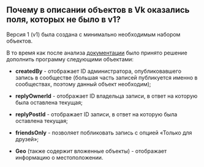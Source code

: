 ## Почему в описании объектов в Vk оказались поля, которых не было в v1?

Версия 1 (v1) была создана с минимально необходимым набором объектов.

В то время как после анализа [документации](https://vk.com/dev/objects/post) было принято решение дополнить программу следующими объектами:

* **createdBy** - отображает ID администратора, опубликовавшего запись в сообществе (большая часть записей публикуется именно в сообществах, поэтому данный объект необходим);

* **replyOwnerId** - отображает ID владельца записи, в ответ на которую была оставлена текущая;

* **replyPostId** - отображает ID записи, в ответ на которую была оставлена текущая;

* **friendsOnly** - позволяет побликовать запись с опцией «Только для друзей»;

* **Geo** (также содержит вложенные объекты) - отображает информацию о местоположении.
